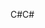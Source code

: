 <span data-ttu-id="d5678-101">C#</span><span class="sxs-lookup"><span data-stu-id="d5678-101">C#</span></span>